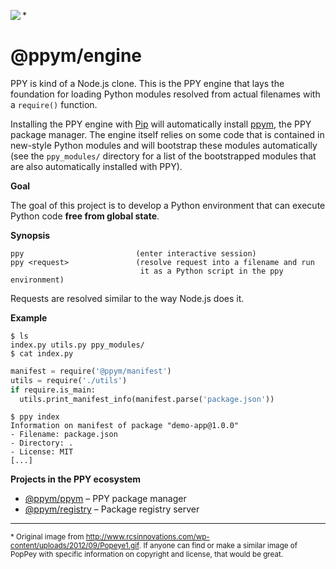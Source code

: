 <img src="http://i.imgur.com/Q4jjufa.png" align="left"></img>*
# @ppym/engine

PPY is kind of a Node.js clone. This is the PPY engine that lays the foundation
for loading Python modules resolved from actual filenames with a `require()`
function.

Installing the PPY engine with [Pip] will automatically install [ppym], the
PPY package manager. The engine itself relies on some code that is contained in
new-style Python modules and will bootstrap these modules automatically (see
the `ppy_modules/` directory for a list of the bootstrapped modules that are
also automatically installed with PPY).

  [Pip]: https://pypi.python.org/pypi/pip
  [ppym]: https://github.com/ppym/ppym

__Goal__

The goal of this project is to develop a Python environment that can execute
Python code **free from global state**.

__Synopsis__

    ppy                         (enter interactive session)
    ppy <request>               (resolve request into a filename and run
                                 it as a Python script in the ppy environment)

Requests are resolved similar to the way Node.js does it.

__Example__

```
$ ls
index.py utils.py ppy_modules/
$ cat index.py
```
```python
manifest = require('@ppym/manifest')
utils = require('./utils')
if require.is_main:
  utils.print_manifest_info(manifest.parse('package.json'))
```
```
$ ppy index
Information on manifest of package "demo-app@1.0.0"
- Filename: package.json
- Directory: .
- License: MIT
[...]
```

__Projects in the PPY ecosystem__

- [@ppym/ppym][ppym] &ndash; PPY package manager
- [@ppym/registry](https://github.com/ppym/registry) &ndash; Package registry server

---

<sub>\* Original image from http://www.rcsinnovations.com/wp-content/uploads/2012/09/Popeye1.gif.
If anyone can find or make a similar image of PopPey with specific information on copyright and
license, that would be great.</sub>
